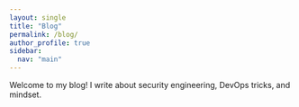 ```yaml
---
layout: single
title: "Blog"
permalink: /blog/
author_profile: true
sidebar:
  nav: "main"
---
```


Welcome to my blog! I write about security engineering, DevOps tricks, and mindset.
